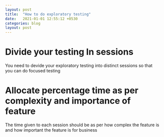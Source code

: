 ```yaml
---
layout: post
title:  "How to do exploratory testing"
date:   2021-01-01 12:55:12 +0530
categories: blog
layout: post
---
```

# Divide your testing In sessions
You need to devide your exploratory testing into distinct sessions so that you can do focused testing
# Allocate percentage time as per complexity and importance of feature
The time given to each session should be as per how complex the feature is and how important the feature is for business
